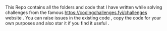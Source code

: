 This Repo contains all the folders and code that I have written while solving challenges from the famous https://codingchallenges.fyi/challenges website . You can raise issues in the existing code , copy the code for your own purposes and also star it if you find it useful .
